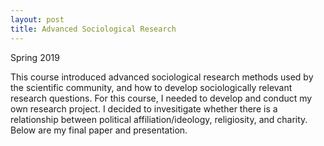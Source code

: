 ```yaml
---
layout: post
title: Advanced Sociological Research
---
```

Spring 2019

This course introduced advanced sociological research methods used by the scientific community, and how to develop sociologically relevant research questions. For this course, I needed to develop and conduct my own research project. I decided to invesitigate whether there is a relationship between political affiliation/ideology, religiosity, and charity. Below are my final paper and presentation.
